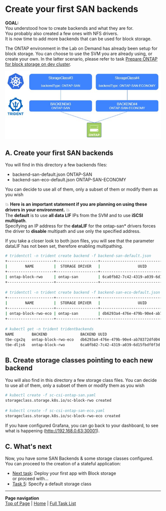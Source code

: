 # Create your first SAN backends

**GOAL:**  
You understood how to create backends and what they are for.  
You probably also created a few ones with NFS drivers.  
It is now time to add more backends that can be used for block storage.  

The ONTAP environment in the Lab on Demand has already been setup for block storage. You can choose to use the SVM you are already using, or create your own. In the latter scenario, please refer to  task [Prepare ONTAP for block storage on dev cluster](../../tasks/ontap_block).  

![Scenario6](../../../images/scenario6.jpg "Scenario6")

## A. Create your first SAN backends

You will find in this directory a few backends files:

- backend-san-default.json        ONTAP-SAN
- backend-san-eco-default.json    ONTAP-SAN-ECONOMY  

You can decide to use all of them, only a subset of them or modify them as you wish

:boom: **Here is an important statement if you are planning on using these drivers in your environment.** :boom:  
The **default** is to use **all data LIF** IPs from the SVM and to use **iSCSI multipath**.  
Specifying an IP address for the **dataLIF** for the ontap-san* drivers forces the driver to **disable** multipath and use only the specified address.  

If you take a closer look to both json files, you will see that the parameter dataLIF has not been set, therefore enabling multipathing.  

```bash
# tridentctl -n trident create backend -f backend-san-default.json
+---------------------+-------------------+--------------------------------------+--------+---------+
|        NAME         |  STORAGE DRIVER   |                 UUID                 | STATE  | VOLUMES |
+---------------------+-------------------+--------------------------------------+--------+---------+
| ontap-block-rwo     | ontap-san         | 6ca0fb82-7c42-4319-a039-6d15fbdf0f3d | online |       0 |
+---------------------+-------------------+--------------------------------------+--------+---------+

# tridentctl -n trident create backend -f backend-san-eco-default.json
+---------------------+-------------------+--------------------------------------+--------+---------+
|        NAME         |  STORAGE DRIVER   |                 UUID                 | STATE  | VOLUMES |
+---------------------+-------------------+--------------------------------------+--------+---------+
| ontap-block-rwo-eco | ontap-san         | db6293a4-476e-479b-90e4-ab78372dfd04 | online |       0 |
+---------------------+-------------------+--------------------------------------+--------+---------+

# kubectl get -n trident tridentbackends
NAME        BACKEND               BACKEND UUID
tbe-cgx2q   ontap-block-rwo-eco   db6293a4-476e-479b-90e4-ab78372dfd04
tbe-dljs6   ontap-block-rwo       6ca0fb82-7c42-4319-a039-6d15fbdf0f3d
```

## B. Create storage classes pointing to each new backend

You will also find in this directory a few storage class files.
You can decide to use all of them, only a subset of them or modify them as you wish

```bash
# kubectl create -f sc-csi-ontap-san.yaml
storageclass.storage.k8s.io/sc-block-rwo created

# kubectl create -f sc-csi-ontap-san-eco.yaml
storageclass.storage.k8s.io/sc-block-rwo-eco created
```

If you have configured Grafana, you can go back to your dashboard, to see what is happening (<http://192.168.0.63:30001>).

## C. What's next

Now, you have some SAN Backends & some storage classes configured. You can proceed to the creation of a stateful application:  

- [Next task](../block_app): Deploy your first app with Block storage  
or proceed with...
- [Task 5](../default_sc): Specify a default storage class

---
**Page navigation**  
[Top of Page](#top) | [Home](/README.md) | [Full Task List](/README.md#dev-k8s-cluster-tasks)
